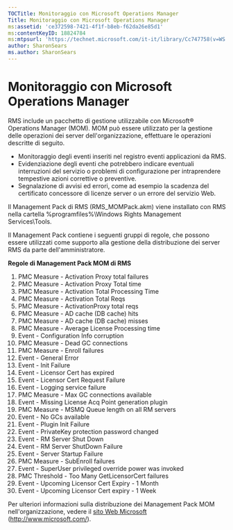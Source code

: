 ```yaml
---
TOCTitle: Monitoraggio con Microsoft Operations Manager
Title: Monitoraggio con Microsoft Operations Manager
ms:assetid: 'ce372598-7421-4f1f-b8eb-f62da26e85d1'
ms:contentKeyID: 18824784
ms:mtpsurl: 'https://technet.microsoft.com/it-it/library/Cc747758(v=WS.10)'
author: SharonSears
ms.author: SharonSears
---
```


Monitoraggio con Microsoft Operations Manager
=============================================

RMS include un pacchetto di gestione utilizzabile con Microsoft® Operations Manager (MOM). MOM può essere utilizzato per la gestione delle operazioni dei server dell'organizzazione, effettuare le operazioni descritte di seguito.

-   Monitoraggio degli eventi inseriti nel registro eventi applicazioni da RMS.
-   Evidenziazione degli eventi che potrebbero indicare eventuali interruzioni del servizio o problemi di configurazione per intraprendere tempestive azioni correttive o preventive.
-   Segnalazione di avvisi ed errori, come ad esempio la scadenza del certificato concessore di licenze server o un errore del servizio Web.

Il Management Pack di RMS (RMS\_MOMPack.akm) viene installato con RMS nella cartella %programfiles%\\Windows Rights Management Services\\Tools.

Il Management Pack contiene i seguenti gruppi di regole, che possono essere utilizzati come supporto alla gestione della distribuzione dei server RMS da parte dell'amministratore.

**Regole di Management Pack MOM di RMS**

1.  PMC Measure - Activation Proxy total failures
2.  PMC Measure - Activation Proxy Total time
3.  PMC Measure - Activation Total Processing Time
4.  PMC Measure - Activation Total Reqs
5.  PMC Measure - ActivationProxy total reqs
6.  PMC Measure - AD cache (DB cache) hits
7.  PMC Measure - AD cache (DB cache) misses
8.  PMC Measure - Average License Processing time
9.  Event - Configuration Info corruption
10. PMC Measure - Dead GC connections
11. PMC Measure - Enroll failures
12. Event - General Error
13. Event - Init Failure
14. Event - Licensor Cert has expired
15. Event - Licensor Cert Request Failure
16. Event - Logging service failure
17. PMC Measure - Max GC connections available
18. Event - Missing License Acq Point generation plugin
19. PMC Measure - MSMQ Queue length on all RM servers
20. Event - No GCs available
21. Event - Plugin Init Failure
22. Event - PrivateKey protection password changed
23. Event - RM Server Shut Down
24. Event - RM Server ShutDown Failure
25. Event - Server Startup Failure
26. PMC Measure - SubEnroll failures
27. Event - SuperUser privileged override power was invoked
28. PMC Threshold - Too Many GetLicensorCert failures
29. Event - Upcoming Licensor Cert Expiry - 1 Month
30. Event - Upcoming Licensor Cert expiry - 1 Week

Per ulteriori informazioni sulla distribuzione dei Management Pack MOM nell'organizzazione, vedere il [sito Web Microsoft](http://www.microsoft.com/) (http://www.microsoft.com/).
